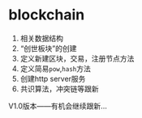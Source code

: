# blockchain
1. 相关数据结构
2. “创世板块”的创建
3. 定义新建区块，交易，注册节点方法
4. 定义简易`pow`,`hash`方法
5. 创建http server服务
6. 共识算法，冲突链等跟新

V1.0版本——有机会继续跟新...